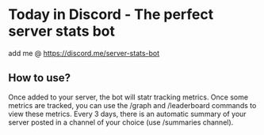 # Today in Discord - The perfect server stats bot
add me @ https://discord.me/server-stats-bot

## How to use?
Once added to your server, the bot will statr tracking metrics. Once some metrics are tracked, you can use the /graph and /leaderboard commands to view these metrics. Every 3 days, there is an automatic summary of your server posted in a channel of your choice (use /summaries channel).
